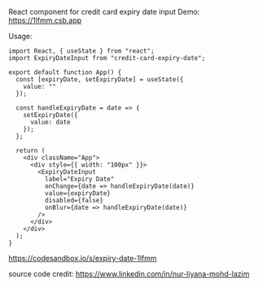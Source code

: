 React component for credit card expiry date input
Demo:
https://1lfmm.csb.app

Usage:

```
import React, { useState } from "react";
import ExpiryDateInput from "credit-card-expiry-date";

export default function App() {
  const [expiryDate, setExpiryDate] = useState({
    value: ""
  });

  const handleExpiryDate = date => {
    setExpiryDate({
      value: date
    });
  };

  return (
    <div className="App">
      <div style={{ width: "100px" }}>
        <ExpiryDateInput
          label="Expiry Date"
          onChange={date => handleExpiryDate(date)}
          value={expiryDate}
          disabled={false}
          onBlur={date => handleExpiryDate(date)}
        />
      </div>
    </div>
  );
}
```

https://codesandbox.io/s/expiry-date-1lfmm

source code credit:
https://www.linkedin.com/in/nur-liyana-mohd-lazim
